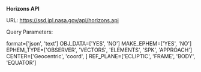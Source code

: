 **Horizons API**

URL: https://ssd.jpl.nasa.gov/api/horizons.api

Query Parameters:



format=['json', 'text']
OBJ_DATA=['YES', 'NO']
MAKE_EPHEM=['YES', 'NO']
EPHEM_TYPE=['OBSERVER', 'VECTORS', 'ELEMENTS', 'SPK', 'APPROACH']
CENTER=['Geocentric', 'coord', ]
REF_PLANE=['ECLIPTIC', 'FRAME', 'BODY', 'EQUATOR']

